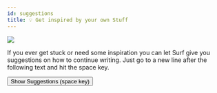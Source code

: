 ```yaml
---
id: suggestions
title: 💡 Get inspired by your own Stuff
---
```


<img src="smart-notes-suggestions.png" />

<p></p>

If you ever get stuck or need some inspiration you can let Surf give you suggestions on how to continue writing. Just go to a new line after the following text and hit the space key.

<p></p>

<button data-action="onboarding-generate-suggestions" data-icon="sparkles">Show Suggestions (space key)</button>

<p></p>
